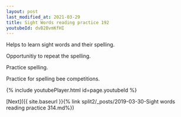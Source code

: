 ```yaml
---
layout: post
last_modified_at: 2021-03-29
title: Sight Words reading practice 192
youtubeId: dvB2BvmKfHI
---
```

 
 
Helps to learn sight words and their spelling.

Opportunitiy to repeat the spelling. 

Practice spelling. 
 
Practice for spelling bee competitions. 
 
{% include youtubePlayer.html id=page.youtubeId %}
 
 

[Next]({{ site.baseurl }}{% link  split2/_posts/2019-03-30-Sight words reading practice 314.md%})
 
